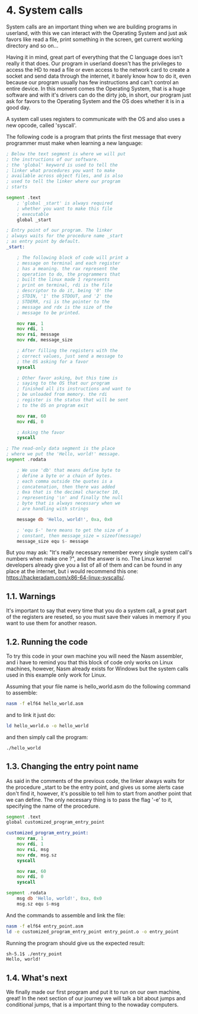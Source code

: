 
# 4. System calls
System calls are an important thing when we are building programs in userland, with this we can interact with the Operating System and just ask favors like read a file, print something in the screen, get current working directory and so on...

Having it in mind, great part of everything that the C language does isn't really it that does. Our program in userland doesn't has the privileges to access the HD to read a file or even access to the network card to create a socket and send data through the internet, it barely know how to do it, even because our program usually has few instructions and can't control an entire device. In this moment comes the Operating System, that is a huge software and with it's drivers can do the dirty job, in short, our program just ask for favors to the Operating System and the OS does whether it is in a good day.

A system call uses registers to communicate with the OS and also uses a new opcode, called 'syscall'.

The following code is a program that prints the first message that every programmer must make when learning a new language:

```asm
; Below the text segment is where we will put 
; the instructions of our software.
; the 'global' keyword is used to tell the 
; linker what procedures you want to make
; available across object files, and is also
; used to tell the linker where our program
; starts

segment .text
    ; 'global _start' is always required
    ; whether you want to make this file
    ; executable
    global _start

; Entry point of our program. The linker
; always waits for the procedure name _start
; as entry point by default.
_start:

    ; The following block of code will print a
    ; message on terminal and each register
    ; has a meaning. the rax represent the 
    ; operation to do, the programmers that   
    ; built the linux made 1 represents 
    ; print on terminal, rdi is the file 
    ; descriptor to do it, being '0' the 
    ; STDIN, '1' the STDOUT, and '2' the 
    ; STDERR, rsi is the pointer to the 
    ; message and rdx is the size of the 
    ; message to be printed.

    mov rax, 1
    mov rdi, 1
    mov rsi, message
    mov rdx, message_size

    ; After filling the registers with the 
    ; correct values, just send a message to 
    ; the OS asking for a favor
    syscall

    ; Other favor asking, but this time is 
    ; saying to the OS that our program 
    ; finished all its instructions and want to
    ; be unloaded from memory. the rdi 
    ; register is the status that will be sent 
    ; to the OS on program exit

    mov rax, 60
    mov rdi, 0

    ; Asking the favor
    syscall

; The read-only data segment is the place
; where we put the 'Hello, world!' message.
segment .rodata

    ; We use 'db' that means define byte to 
    ; define a byte or a chain of bytes.
    ; each comma outside the quotes is a 
    ; concatenation, then there was added
    ; 0xa that is the decimal character 10,
    ; representing '\n' and finally the null 
    ; byte that is always necessary when we
    ; are handling with strings

    message db 'Hello, world!', 0xa, 0x0

    ; 'equ $-' here means to get the size of a 
    ; constant, then message_size = sizeof(message)
    message_size equ $- message
```

But you may ask: "It's really necessary remember every single system call's numbers when make one ?", and the answer is no. The Linux kernel developers already give you a list of all of them and can be found in any place at the internet, but i would recommend this one: https://hackeradam.com/x86-64-linux-syscalls/.

## 1.1. Warnings
It's important to say that every time that you do a system call, a great part of the registers are reseted, so you must save their values in memory if you want to use them for another reason.

## 1.2. Running the code

To try this code in your own machine you will need the Nasm assembler, and i have to remind you that this block of code only works on Linux machines, however, Nasm already exists for Windows but the system calls used in this example only work for Linux.

Assuming that your file name is hello_world.asm do the following command to assemble:
```sh
nasm -f elf64 hello_world.asm
```
and to link it just do:
```sh
ld hello_world.o -o hello_world
```
and then simply call the program:
```sh
./hello_world
```

## 1.3. Changing the entry point name
As said in the comments of the previous code, the linker always waits for the procedure _start to be the entry point, and gives us some alerts case don't find it, however, it's possible to tell him to start from another point that we can define. The only necessary thing is to pass the flag '-e' to it, specifying the name of the procedure.
```asm
segment .text
global customized_program_entry_point

customized_program_entry_point:
    mov rax, 1
    mov rdi, 1
    mov rsi, msg
    mov rdx, msg.sz
    syscall

    mov rax, 60
    mov rdi, 0
    syscall

segment .rodata
    msg db 'Hello, world!', 0xa, 0x0
    msg.sz equ $-msg
```
And the commands to assemble and link the file:
```sh
nasm -f elf64 entry_point.asm
ld -e customized_program_entry_point entry_point.o -o entry_point
```
Running the program should give us the expected result:
```txt
sh-5.1$ ./entry_point 
Hello, world!
```

## 1.4. What's next
We finally made our first program and put it to run on our own machine, great! In the next section of our journey we will talk a bit about jumps and conditional jumps, that is a important thing to the nowaday computers.
